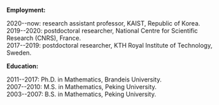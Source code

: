 


**Employment:**

2020--now: research assistant professor, KAIST, Republic of Korea.  
2019--2020: postdoctoral researcher, National Centre for Scientific Research (CNRS), France.  
2017--2019: postdoctoral researcher, KTH Royal Institute of Technology, Sweden.  

**Education:**

2011--2017: Ph.D. in Mathematics, Brandeis University.  
2007--2010: M.S. in Mathematics, Peking University.  
2003--2007: B.S. in Mathematics, Peking University.  
